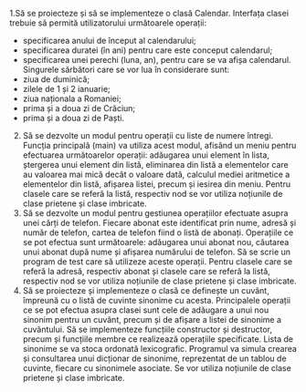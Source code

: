 1.Să se proiecteze și să se implementeze o clasă Calendar. Interfața clasei
trebuie să permită utilizatorului următoarele operații:
- specificarea anului de început al calendarului;
- specificarea duratei (în ani) pentru care este conceput calendarul;
- specificarea unei perechi (luna, an), pentru care se va afișa calendarul.
Singurele sărbători care se vor lua în considerare sunt:
- ziua de duminică;
- zilele de 1 și 2 ianuarie;
- ziua naționala a Romaniei;
- prima și a doua zi de Crăciun;
- prima și a doua zi de Paști.
2. Să se dezvolte un modul pentru operații cu liste de numere întregi. Funcția
principală (main) va utiliza acest modul, afisând un meniu pentru efectuarea
următoarelor operații: adăugarea unui element în lista, ștergerea unui element
din listă, eliminarea din listă a elementelor care au valoarea mai mică decât o
valoare dată, calculul mediei aritmetice a elementelor din listă, afișarea listei,
precum și iesirea din meniu. Pentru clasele care se referă la listă, respectiv nod
se vor utiliza noțiunile de clase prietene și clase imbricate.
3. Să se dezvolte un modul pentru gestiunea operațiilor efectuate asupra unei
cărți de telefon. Fiecare abonat este identificat prin nume, adresă și număr de
telefon, cartea de telefon fiind o listă de abonați. Operațiile ce se pot efectua sunt
următoarele: adăugarea unui abonat nou, căutarea unui abonat după nume și
afișarea numărului de telefon. Să se scrie un program de test care să utilizeze
aceste operații. Pentru clasele care se referă la adresă, respectiv abonat și
clasele care se referă la listă, respectiv nod se vor utiliza noțiunile de clase
prietene și clase imbricate.
4. Să se proiecteze și implementeze o clasă ce definește un cuvânt, împreună cu
o listă de cuvinte sinonime cu acesta. Principalele operații ce se pot efectua
asupra clasei sunt cele de adăugare a unui nou sinonim pentru un cuvânt,
precum și de afișare a listei de sinonime a cuvântului. Să se implementeze
funcțiile constructor și destructor, precum și funcțiile membre ce realizează
operațiile specificate. Lista de sinonime se va stoca ordonată lexicografic.
Programul va simula crearea și consultarea unui dicționar de sinonime,
reprezentat de un tablou de cuvinte, fiecare cu sinonimele asociate. Se vor utiliza
noțiunile de clase prietene și clase imbricate.
